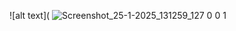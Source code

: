![alt text]( ![Screenshot_25-1-2025_131259_127 0 0 1](https://github.com/user-attachments/assets/8ff89e07-587b-47fc-b77e-62e9b525bf97)
